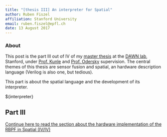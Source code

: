```yaml
---
title: "[thesis III] An interpreter for Spatial"
author: Ruben Fiszel
affiliation: Stanford University
email: ruben.fiszel@epfl.ch
date: 13 August 2017
---
```


### About

This post is the part III out of IV of my [master thesis](/assets/thesis.pdf) at the [DAWN lab](http://dawn.cs.stanford.edu/), Stanford, under [Prof. Kunle](http://arsenalfc.stanford.edu/kunle) and [Prof. Odersky](http://lampwww.epfl.ch/~odersky/) supervision. The central themes of this thesis are sensor fusion and spatial, an hardware description language (Verilog is also one, but tedious). 

This part is about the spatial language and the development of its interpreter.


${interpreter}

## Part III

[Continue here to read the section about the hardware implementation of the RBPF in Spatial (IV/IV)](/posts/th4/2017-08-16-thesis-part-4.html)
